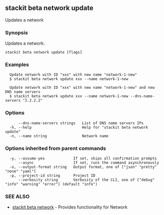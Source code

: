 ## stackit beta network update

Updates a network

### Synopsis

Updates a network.

```
stackit beta network update [flags]
```

### Examples

```
  Update network with ID "xxx" with new name "network-1-new"
  $ stackit beta network update xxx --name network-1-new

  Update network with ID "xxx" with new name "network-1-new" and new DNS name servers
  $ stackit beta network update xxx --name network-1-new --dns-name-servers "2.2.2.2"
```

### Options

```
      --dns-name-servers strings   List of DNS name servers IPs
  -h, --help                       Help for "stackit beta network update"
  -n, --name string                Network name
```

### Options inherited from parent commands

```
  -y, --assume-yes             If set, skips all confirmation prompts
      --async                  If set, runs the command asynchronously
  -o, --output-format string   Output format, one of ["json" "pretty" "none" "yaml"]
  -p, --project-id string      Project ID
      --verbosity string       Verbosity of the CLI, one of ["debug" "info" "warning" "error"] (default "info")
```

### SEE ALSO

* [stackit beta network](./stackit_beta_network.md)	 - Provides functionality for Network

